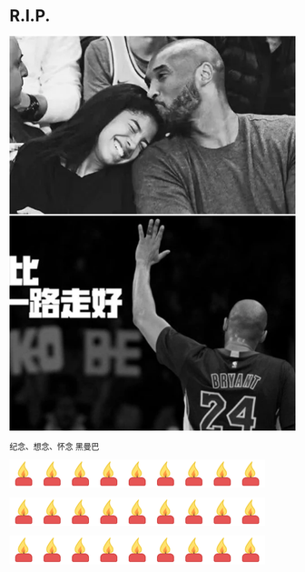 # R.I.P.

![](./assets/rip3.png)
![](./assets/rip2.png)

纪念、想念、怀念 黑曼巴

<img src="./assets/lazhu.gif" alt="" width="50"><img src="./assets/lazhu.gif" alt="" width="50"><img src="./assets/lazhu.gif" alt="" width="50"><img src="./assets/lazhu.gif" alt="" width="50"><img src="./assets/lazhu.gif" alt="" width="50"><img src="./assets/lazhu.gif" alt="" width="50"><img src="./assets/lazhu.gif" alt="" width="50"><img src="./assets/lazhu.gif" alt="" width="50"><img src="./assets/lazhu.gif" alt="" width="50">

<img src="./assets/lazhu.gif" alt="" width="50"><img src="./assets/lazhu.gif" alt="" width="50"><img src="./assets/lazhu.gif" alt="" width="50"><img src="./assets/lazhu.gif" alt="" width="50"><img src="./assets/lazhu.gif" alt="" width="50"><img src="./assets/lazhu.gif" alt="" width="50"><img src="./assets/lazhu.gif" alt="" width="50"><img src="./assets/lazhu.gif" alt="" width="50"><img src="./assets/lazhu.gif" alt="" width="50">

<img src="./assets/lazhu.gif" alt="" width="50"><img src="./assets/lazhu.gif" alt="" width="50"><img src="./assets/lazhu.gif" alt="" width="50"><img src="./assets/lazhu.gif" alt="" width="50"><img src="./assets/lazhu.gif" alt="" width="50"><img src="./assets/lazhu.gif" alt="" width="50"><img src="./assets/lazhu.gif" alt="" width="50"><img src="./assets/lazhu.gif" alt="" width="50"><img src="./assets/lazhu.gif" alt="" width="50">